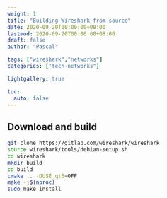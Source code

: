 ```yaml
---
weight: 1
title: "Building Wireshark from source"
date: 2020-09-20T00:00:00+08:00
lastmod: 2020-09-20T00:00:00+08:00
draft: false
author: "Pascal"

tags: ["wireshark","networks"]
categories: ["tech-networks"]

lightgallery: true

toc:
  auto: false
---
```


## Download and build
```bash
git clone https://gitlab.com/wireshark/wireshark
source wireshark/tools/debian-setup.sh
cd wireshark
mkdir build
cd build
cmake .. -DUSE_qt6=OFF
make -j$(nproc)
sudo make install
```
